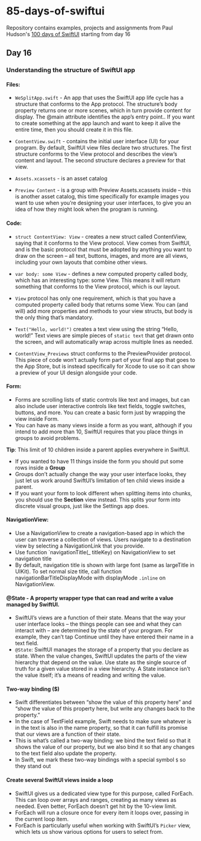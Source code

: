 # 85-days-of-swiftui

Repository contains examples, projects and assignments from Paul Hudson's [100 days of SwiftUI](https://www.hackingwithswift.com/100/swiftui) starting from day 16

## Day 16

### Understanding the structure of SwiftUI app

#### Files:

- `WeSplitApp.swift` - An app that uses the SwiftUI app life cycle has a structure that conforms to the App protocol. The structure’s body property returns one or more scenes, which in turn provide content for display. The @main attribute identifies the app’s entry point.. If you want to create something at the app launch and want to keep it alive the entire time, then you should create it in this file.

- `ContentView.swift` - contains the initial user interface (UI) for your program. By default, SwiftUI view files declare two structures. The first structure conforms to the View protocol and describes the view’s content and layout. The second structure declares a preview for that view.

- `Assets.xcassets` - is an asset catalog

- `Preview Content` - is a group with Preview Assets.xcassets inside – this is another asset catalog, this time specifically for example images you want to use when you’re designing your user interfaces, to give you an idea of how they might look when the program is running.

#### Code:

- `struct ContentView: View` - creates a new struct called ContentView, saying that it conforms to the View protocol. View comes from SwiftUI, and is the basic protocol that must be adopted by anything you want to draw on the screen – all text, buttons, images, and more are all views, including your own layouts that combine other views.

-  `var body: some View` - defines a new computed property called body, which has an interesting type: some View. This means it will return something that conforms to the View protocol, which is our layout.

-  `View` protocol has only one requirement, which is that you have a computed property called body that returns some View. You can (and will) add more properties and methods to your view structs, but body is the only thing that’s mandatory.

- `Text("Hello, world!")` creates a text view using the string “Hello, world!” Text views are simple pieces of `static text` that get drawn onto the screen, and will automatically wrap across multiple lines as needed.

- `ContentView_Previews` struct conforms to the PreviewProvider protocol. This piece of code won’t actually form part of your final app that goes to the App Store, but is instead specifically for Xcode to use so it can show a preview of your UI design alongside your code.


#### Form:

- Forms are scrolling lists of static controls like text and images, but can also include user interactive controls like text fields, toggle switches, buttons, and more. You can create a basic form just by wrapping the view inside Form.
- You can have as many views inside a form as you want, although if you intend to add more than 10, SwiftUI requires that you place things in groups to avoid problems.

**Tip**: This limit of 10 children inside a parent applies everywhere in SwiftUI.

- If you wanted to have 11 things inside the form you should put some rows inside a **Group**
- Groups don’t actually change the way your user interface looks, they just let us work around SwiftUI’s limitation of ten child views inside a parent.
- If you want your form to look different when splitting items into chunks, you should use the **Section** view instead. This splits your form into discrete visual groups, just like the Settings app does.


#### NavigationView:

- Use a NavigationView to create a navigation-based app in which the user can traverse a collection of views. Users navigate to a destination view by selecting a NavigationLink that you provide.
- Use function `navigationTitle(_ titleKey) on NavigationView to set navigation title
- By default, navigation title is shown with large font (same as largeTitle in UIKit). To set normal size title, call function navigationBarTitleDisplayMode with displayMode `.inline` on NavigationView.


#### @State - A property wrapper type that can read and write a value managed by SwiftUI.

- SwiftUI’s views are a function of their state. Means that the way your user interface looks – the things people can see and what they can interact with – are determined by the state of your program. For example, they can’t tap Continue until they have entered their name in a text field.
- `@State`: SwiftUI manages the storage of a property that you declare as state. When the value changes, SwiftUI updates the parts of the view hierarchy that depend on the value. Use state as the single source of truth for a given value stored in a view hierarchy.
A State instance isn’t the value itself; it’s a means of reading and writing the value.

#### Two-way binding ($)

- Swift differentiates between “show the value of this property here” and “show the value of this property here, but write any changes back to the property.”
- In the case of TextField example, Swift needs to make sure whatever is in the text is also in the name property, so that it can fulfill its promise that our views are a function of their state.
- This is what’s called a two-way binding: we bind the text field so that it shows the value of our property, but we also bind it so that any changes to the text field also update the property.
- In Swift, we mark these two-way bindings with a special symbol `$` so they stand out


#### Create several SwiftUI views inside a loop

- SwiftUI gives us a dedicated view type for this purpose, called ForEach. This can loop over arrays and ranges, creating as many views as needed. Even better, ForEach doesn’t get hit by the 10-view limit.
- ForEach will run a closure once for every item it loops over, passing in the current loop item.
- ForEach is particularly useful when working with SwiftUI’s `Picker` view, which lets us show various options for users to select from.
